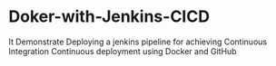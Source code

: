 # Doker-with-Jenkins-CICD
It Demonstrate Deploying a jenkins pipeline for achieving Continuous Integration Continuous deployment using Docker and GitHub
